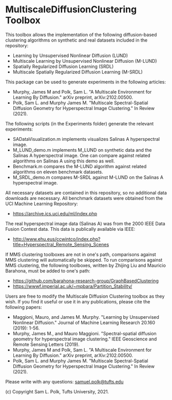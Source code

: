 # MultiscaleDiffusionClustering Toolbox

This toolbox allows the implementation of the following diffusion-based clustering algorithms on synthetic and real datasets included in the repository:

   - Learning by Unsupervised Nonlinear Diffusion (LUND)
   - Multiscale Learning by Unsupervised Nonlinear Diffusion (M-LUND)
   - Spatially Regularized Diffusion Learning (SRDL)
   - Multiscale Spatially Regularized Diffusion Learning (M-SRDL)

This package can be used to generate experiments in the following articles:

   - Murphy, James M and Polk, Sam L. "A Multiscale Environment for Learning By Diffusion." arXiv preprint, arXiv:2102.00500.
   - Polk, Sam L. and Murphy James M. "Multiscale Spectral-Spatial Diffusion Geometry for Hyperspectral Image Clustering." In Review (2021).

The following scripts (in the Experiments folder) generate the relevant experiments:

   - SADataVisualization.m implements visualizes Salinas A hyperspectral image.
   - M_LUND_demo.m implements M_LUND on synthetic data and the Salinas A hyperspectral image. One can compare against related algorithms on Salinas A using this demo as well.
   - Benchmark.m compares the M-LUND algorithm against related algorithms on eleven benchmark datasets.
   - M_SRDL_demo.m compares M-SRDL against M-LUND on the Salinas A hyperspectral image.

All necessary datasets are contained in this repository, so no additional data downloads are necessary. All benchmark datasets were obtained from the UCI Machine Learning Repository:

   - https://archive.ics.uci.edu/ml/index.php

The real hyperspectral image data (Salinas A) was from the 2000 IEEE Data Fusion Contest data. This data is publically available via IEEE:

   - http://www.ehu.eus/ccwintco/index.php?title=Hyperspectral_Remote_Sensing_Scenes

If MMS clustering toolboxes are not in one's path, comparisons against MMS clustering will automatically be skipped. To run comparisons against MMS clustering, the following toolboxes, written by Zhijing Liu and Mauricio Barahona, must be added to one's path:

   - https://github.com/barahona-research-group/GraphBasedClustering
   - https://wwwf.imperial.ac.uk/~mpbara/Partition_Stability/

Users are free to modify the Multiscale Diffusion Clustering toolbox as they wish. If you find it useful or use it in any publications, please cite the following papers:

   - Maggioni, Mauro, and James M. Murphy. "Learning by Unsupervised Nonlinear Diffusion." Journal of Machine Learning Research 20.160 (2019): 1-56.
   - Murphy, James M., and Mauro Maggioni. "Spectral-spatial diffusion geometry for hyperspectral image clustering." IEEE Geoscience and Remote Sensing Letters (2019).
   - Murphy, James M and Polk, Sam L. "A Multiscale Environment for Learning By Diffusion." arXiv preprint, arXiv:2102.00500.
   - Polk, Sam L. and Murphy James M. "Multiscale Spectral-Spatial Diffusion Geometry for Hyperspectral Image Clustering." In Review (2021).

Please write with any questions: samuel.polk@tufts.edu

(c) Copyright Sam L. Polk, Tufts University, 2021.

